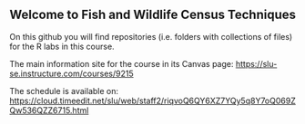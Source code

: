 ## Welcome to Fish and Wildlife Census Techniques
On this github you will find repositories (i.e. folders with collections of files) for the R labs in this course.

The main information site for the course in its Canvas page: https://slu-se.instructure.com/courses/9215

The schedule is available on: https://cloud.timeedit.net/slu/web/staff2/riqvoQ6QY6XZ7YQy5q8Y7oQ069ZQw536QZZ6715.html


<!--

**Here are some ideas to get you started:**

🙋‍♀️ A short introduction - what is your organization all about?
🌈 Contribution guidelines - how can the community get involved?
👩‍💻 Useful resources - where can the community find your docs? Is there anything else the community should know?
🍿 Fun facts - what does your team eat for breakfast?
🧙 Remember, you can do mighty things with the power of [Markdown](https://docs.github.com/github/writing-on-github/getting-started-with-writing-and-formatting-on-github/basic-writing-and-formatting-syntax)
-->
